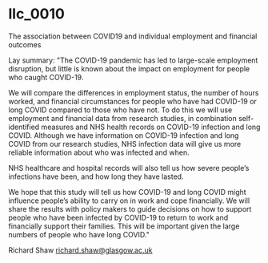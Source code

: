 # llc_0010
The association between COVID19 and individual employment and financial outcomes

Lay summary:
"The COVID-19 pandemic has led to large-scale employment disruption, but little is known about the impact on employment for people who caught COVID-19. 

We will compare the differences in employment status, the number of hours worked, and financial circumstances for people who have had COVID-19 or long COVID compared to those who have not. To do this we will use employment and financial data from research studies, in combination self-identified measures and NHS health records on COVID-19 infection and long COVID. Although we have information on COVID-19 infection and long COVID from our research studies, NHS infection data will give us more reliable information about who was infected and when. 

NHS healthcare and hospital records will also tell us how severe people’s infections have been, and how long they have lasted.  

We hope that this study will tell us how COVID-19 and long COVID might influence people’s ability to carry on in work and cope financially. We will share the results with policy makers to guide decisions on how to support people who have been infected by COVID-19 to return to work and financially support their families. This will be important given the large numbers of people who have long COVID."

Richard Shaw richard.shaw@glasgow.ac.uk 
